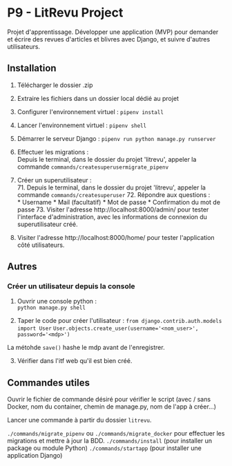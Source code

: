 
# P9 - LitRevu Project 

Projet d'apprentissage. 
Développer une application (MVP) pour demander et écrire des revues d'articles et blivres avec Django, et suivre d'autres utilisateurs. 


## Installation 

1. Télécharger le dossier .zip 
2. Extraire les fichiers dans un dossier local dédié au projet 

3. Configurer l'environnement virtuel : `pipenv install` 
4. Lancer l'environnement virtuel : `pipenv shell` 
5. Démarrer le serveur Django : `pipenv run python manage.py runserver` 
6. Effectuer les migrations :    
    Depuis le terminal, dans le dossier du projet 'litrevu', appeler la commande `commands/createsuperusermigrate_pipenv` 

7. Créer un superutilisateur :    
    71. Depuis le terminal, dans le dossier du projet 'litrevu', appeler la commande `commands/createsuperuser` 
    72. Répondre aux questions :    
        * Username 
        * Mail (facultatif) 
        * Mot de passe 
        * Confirmation du mot de passe 
    73. Visiter l'adresse http://localhost:8000/admin/ pour tester l'interface d'administration, avec les informations de connexion du superutilisateur créé. 

8. Visiter l'adresse http://localhost:8000/home/ pour tester l'application côté utilisateurs. 


## Autres 

### Créer un utilisateur depuis la console 

1.  Ouvrir une console python :    
`python manage.py shell`    

2.  Taper le code pour créer l'utilisateur : 
`from django.contrib.auth.models import User` 
`User.objects.create_user(username='<nom_user>', password='<mdp>')` 

La métohde `save()` hashe le mdp avant de l'enregistrer. 

3.  Vérifier dans l'itf web qu'il est bien créé. 


## Commandes utiles 

Ouvrir le fichier de commande désiré pour vérifier le script (avec / sans Docker, nom du container, chemin de manage.py, nom de l'app à créer...) 

Lancer une commande à partir du dossier `litrevu`. 

`./commands/migrate_pipenv` ou `./commands/migrate_docker` pour effectuer les migrations et mettre à jour la BDD. 
`./commands/install` (pour installer un package ou module Python) 
`./commands/startapp` (pour installer une application Django) 

